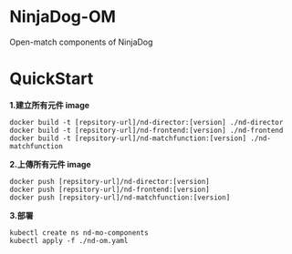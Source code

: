 # NinjaDog-OM
Open-match components of NinjaDog


# QuickStart
**1.建立所有元件 image**
```
docker build -t [repsitory-url]/nd-director:[version] ./nd-director
docker build -t [repsitory-url]/nd-frontend:[version] ./nd-frontend
docker build -t [repsitory-url]/nd-matchfunction:[version] ./nd-matchfunction
```
**2.上傳所有元件 image**
```
docker push [repsitory-url]/nd-director:[version]
docker push [repsitory-url]/nd-frontend:[version] 
docker push [repsitory-url]/nd-matchfunction:[version] 
```

**3.部署**
```
kubectl create ns nd-mo-components
kubectl apply -f ./nd-om.yaml
```
